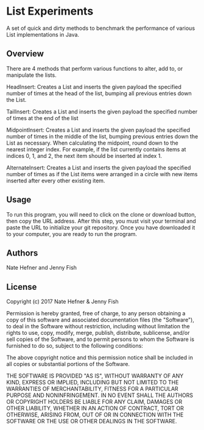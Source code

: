 List Experiments
================

A set of quick and dirty methods to benchmark the performance of various List implementations in Java.

Overview
--------
There are 4 methods that perform various functions to alter, add to, or manipulate the lists.

HeadInsert: Creates a List and inserts the given payload the specified number of times at the head of the list, bumping all previous entries down the List.

TailInsert: Creates a List and inserts the given payload the specified number of times at the end of the list

MidpointInsert: Creates a List and inserts the given payload the specified number of times in the middle of the list, 
bumping previous entries down the List as necessary. When calculating the midpoint, round down to the 
nearest integer index. For example, if the list currently contains items at indices 0, 1, and 2, the 
next item should be inserted at index 1.

AlternateInsert: Creates a List and inserts the given payload the specified number of times as if the List 
items were arranged in a circle with new items inserted after every other existing item.

Usage
-----
To run this program, you will need to click on the clone or download button, then copy the URL address. After this step,
you must visit your terminal and paste the URL to initialize your git repository. Once you have downloaded it to your computer, you are ready to run 
the program.

Authors
-------
Nate Hefner and Jenny Fish

License
-------
Copyright (c) 2017 Nate Hefner & Jenny Fish

Permission is hereby granted, free of charge, to any person obtaining a copy
of this software and associated documentation files (the "Software"), to deal
in the Software without restriction, including without limitation the rights
to use, copy, modify, merge, publish, distribute, sublicense, and/or sell
copies of the Software, and to permit persons to whom the Software is
furnished to do so, subject to the following conditions:

The above copyright notice and this permission notice shall be included in all
copies or substantial portions of the Software.

THE SOFTWARE IS PROVIDED "AS IS", WITHOUT WARRANTY OF ANY KIND, EXPRESS OR
IMPLIED, INCLUDING BUT NOT LIMITED TO THE WARRANTIES OF MERCHANTABILITY,
FITNESS FOR A PARTICULAR PURPOSE AND NONINFRINGEMENT. IN NO EVENT SHALL THE
AUTHORS OR COPYRIGHT HOLDERS BE LIABLE FOR ANY CLAIM, DAMAGES OR OTHER
LIABILITY, WHETHER IN AN ACTION OF CONTRACT, TORT OR OTHERWISE, ARISING FROM,
OUT OF OR IN CONNECTION WITH THE SOFTWARE OR THE USE OR OTHER DEALINGS IN THE
SOFTWARE.
